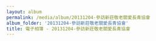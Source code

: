 ```yaml
---
layout: album
permalink: /media/album/20131204-參訪新莊敬老關愛長青協會
album_folder: '20131204-參訪新莊敬老關愛長青協會'
title: 電子相簿 - 20131204-參訪新莊敬老關愛長青協會
---
```

